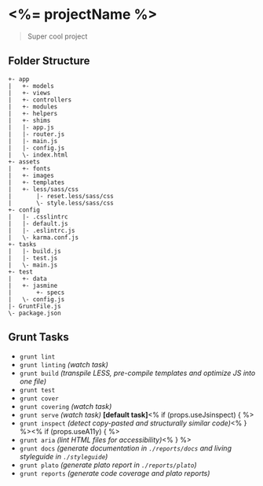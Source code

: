 <%= projectName %>
==================
> Super cool project

Folder Structure
----------------
    +- app
    |   +- models
    |   +- views
    |   +- controllers
    |   +- modules
    |   +- helpers
    |   +- shims
    |   |- app.js
    |   |- router.js
    |   |- main.js
    |   |- config.js
    |   \- index.html
    +- assets
    |   +- fonts
    |   +- images
    |   +- templates
    |   +- less/sass/css
    |       |- reset.less/sass/css
    |       \- style.less/sass/css
    +- config
    |   |- .csslintrc
    |   |- default.js
    |   |- .eslintrc.js
    |   \- karma.conf.js
    +- tasks
    |   |- build.js
    |   |- test.js
    |   \- main.js
    +- test
    |   +- data
    |   +- jasmine
    |       +- specs
    |   \- config.js
    |- GruntFile.js
    \- package.json

Grunt Tasks
-----------
- `grunt lint`
- `grunt linting`   _(watch task)_
- `grunt build`     _(transpile LESS, pre-compile templates and optimize JS into one file)_
- `grunt test`
- `grunt cover`
- `grunt covering`  _(watch task)_
- `grunt serve`     _(watch task)_ **[default task]**<% if (props.useJsinspect) { %>
- `grunt inspect`   _(detect copy-pasted and structurally similar code)_<% } %><% if (props.useA11y) { %>
- `grunt aria`      _(lint HTML files for accessibility)_<% } %>
- `grunt docs`      _(generate documentation in `./reports/docs` and living styleguide in `./styleguide`)_
- `grunt plato`     _(generate plato report in `./reports/plato`)_
- `grunt reports`   _(generate code coverage and plato reports)_
